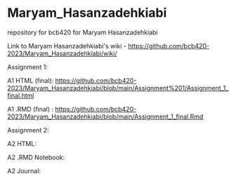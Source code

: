 # Maryam_Hasanzadehkiabi
repository for bcb420 for Maryam Hasanzadehkiabi

Link to Maryam Hasanzadehkiabi's wiki - https://github.com/bcb420-2023/Maryam_Hasanzadehkiabi/wiki/

Assignment 1: 

A1	HTML (final): https://github.com/bcb420-2023/Maryam_Hasanzadehkiabi/blob/main/Assignment%201/Assignment_1_final.html

A1 .RMD (final) : https://github.com/bcb420-2023/Maryam_Hasanzadehkiabi/blob/main/Assignment_1_final.Rmd


Assignment 2:

A2 HTML:

A2 .RMD Notebook:

A2 Journal: 
